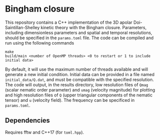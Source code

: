 # Bingham closure

This repository contains a C++ implementation of the 3D apolar Doi-Saintillan-Shelley kinetic theory with the Bingham closure. Parameters, including dimensionless parameters and spatial and temporal resolutions, should be specified in the `params.toml` file. The code can be compiled and run using the following commands

```
make
build/main <number of OpenMP threads> <0 to restart or 1 to include initial data>
```

By default, it will use the maximum number of threads available and will generate a new initial condition. Initial data can be provided in a file named `initial_data/Q.dat`, and must be compatible with the specified resolution. The code will output, in the results directory, low resolution files of `Qmag` (scalar nematic order parameter) and `umag` (velocity magnitude) for plotting and high resolution files of `Q` (upper triangular components of the nematic tensor) and `u` (velocity field). The frequency can be specificed in `params.toml`.

## Dependencies

Requires fftw and C++17 (for `toml.hpp`).
